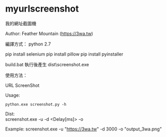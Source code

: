 # myurlscreenshot
我的網址截圖機

Author:
  Feather Mountain (https://3wa.tw)
  
編譯方式：
  python 2.7
  
  pip install selenium 
  pip install pillow
  pip install pyinstaller
  
  build.bat 執行後產生 dist\screenshot.exe
  
使用方法：

  URL ScreenShot

  Usage:
  
    python.exe screenshot.py -h
    
  Dist:  
    screenshot.exe -u <URL> -d <Delay[ms]> -o <outputfile>

  Example:
    screenshot.exe -u "https://3wa.tw" -d 3000 -o "output_3wa.png"

